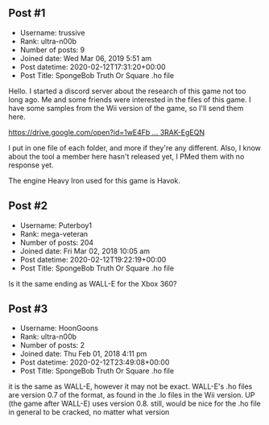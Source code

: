 ## Post #1
- Username: trussive
- Rank: ultra-n00b
- Number of posts: 9
- Joined date: Wed Mar 06, 2019 5:51 am
- Post datetime: 2020-02-12T17:31:20+00:00
- Post Title: SpongeBob Truth Or Square .ho file

Hello. I started a discord server about the research of this game not too long ago. Me and some friends were interested in the files of this game.
I have some samples from the Wii version of the game, so I'll send them here.

[https://drive.google.com/open?id=1wE4Fb ... 3RAK-EgEQN](https://drive.google.com/open?id=1wE4FbvsJXPDRrr890Eekr43RAK-EgEQN)

I put in one file of each folder, and more if they're any different.
Also, I know about the tool a member here hasn't released yet, I PMed them with no response yet.

The engine Heavy Iron used for this game is Havok.
## Post #2
- Username: Puterboy1
- Rank: mega-veteran
- Number of posts: 204
- Joined date: Fri Mar 02, 2018 10:05 am
- Post datetime: 2020-02-12T19:22:19+00:00
- Post Title: SpongeBob Truth Or Square .ho file

Is it the same ending as WALL-E for the Xbox 360?
## Post #3
- Username: HoonGoons
- Rank: ultra-n00b
- Number of posts: 2
- Joined date: Thu Feb 01, 2018 4:11 pm
- Post datetime: 2020-02-12T23:49:08+00:00
- Post Title: SpongeBob Truth Or Square .ho file

it is the same as WALL-E, however it may not be exact. WALL-E's .ho files are version 0.7 of the format, as found in the .lo files in the Wii version. UP (the game after WALL-E) uses version 0.8. still, would be nice for the .ho file in general to be cracked, no matter what version
